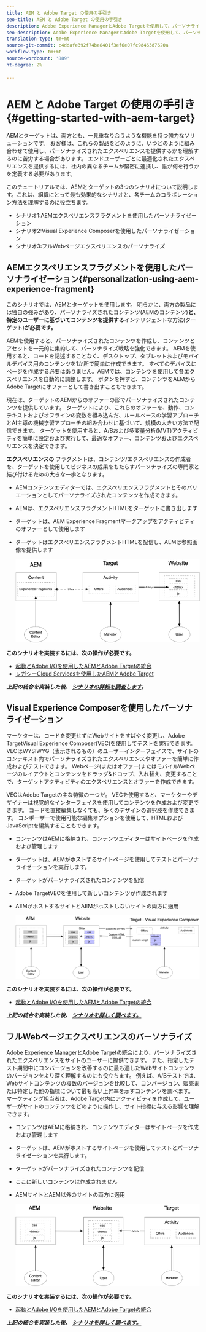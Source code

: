 ```yaml
---
title: AEM と Adobe Target の使用の手引き
seo-title: AEM と Adobe Target の使用の手引き
description: Adobe Experience ManagerとAdobe Targetを使用して、パーソナライズされたエクスペリエンスを作成し、配信する方法を示すエンドツーエンドのチュートリアルです。 このチュートリアルでは、エンドツーエンドプロセスに関与する様々な人物と、それらの人々がお互いにどのように共同作業を行うかについても学びます。
seo-description: Adobe Experience ManagerとAdobe Targetを使用して、パーソナライズされたエクスペリエンスを作成し、配信する方法を示すエンドツーエンドのチュートリアルです。 このチュートリアルでは、エンドツーエンドプロセスに関与する様々な人物と、それらの人々がお互いにどのように共同作業を行うかについても学びます。
translation-type: tm+mt
source-git-commit: c4ddafe392f74be8401f3ef6e07fc9d463d7620a
workflow-type: tm+mt
source-wordcount: '889'
ht-degree: 2%

---
```



# AEM と Adobe Target の使用の手引き {#getting-started-with-aem-target}

AEMとターゲットは、両方とも、一見重なり合うような機能を持つ強力なソリューションです。 お客様は、これらの製品をどのように、いつどのように組み合わせて使用し、パーソナライズされたエクスペリエンスを提供するかを理解するのに苦労する場合があります。 エンドユーザーごとに最適化されたエクスペリエンスを提供するには、社内の異なるチームが緊密に連携し、誰が何を行うかを定義する必要があります。

このチュートリアルでは、AEMとターゲットの3つのシナリオについて説明します。これは、組織にとって最も効果的なシナリオと、各チームのコラボレーション方法を理解するのに役立ちます。

* シナリオ1:AEMエクスペリエンスフラグメントを使用したパーソナライゼーション
* シナリオ2:Visual Experience Composerを使用したパーソナライゼーション
* シナリオ3:フルWebページエクスペリエンスのパーソナライズ

## AEMエクスペリエンスフラグメントを使用したパーソナライゼーション{#personalization-using-aem-experience-fragment}

このシナリオでは、AEMとターゲットを使用します。 明らかに、両方の製品には独自の強みがあり、パーソナライズされたコンテンツ(AEMのコンテンツ)**と、特定のユーザーに基づいてコンテンツを提供する**&#x200B;インテリジェントな方法(ターゲット)**が必要です。**

AEMを使用すると、パーソナライズされたコンテンツを作成し、コンテンツとアセットを一元的に集約して、パーソナライズ戦略を強化できます。 AEMを使用すると、コードを記述することなく、デスクトップ、タブレットおよびモバイルデバイス用のコンテンツを1か所で簡単に作成できます。 すべてのデバイスにページを作成する必要はありません。AEMでは、コンテンツを使用して各エクスペリエンスを自動的に調整します。 ボタンを押すと、コンテンツをAEMからAdobe Targetにオファーとして書き出すこともできます。

現在は、ターゲットのAEMからのオファーの形でパーソナライズされたコンテンツを提供しています。 ターゲットにより、これらのオファーを、動作、コンテキストおよびオフラインの変数を組み込んだ、ルールベースの学習アプローチとAI主導の機械学習アプローチの組み合わせに基づいて、規模の大きい方法で配信できます。  ターゲットを使用すると、A/Bおよび多変量分析(MVT)アクティビティを簡単に設定および実行して、最適なオファー、コンテンツおよびエクスペリエンスを決定できます。

**エクスペリエンスの** フラグメントは、コンテンツ/エクスペリエンスの作成者を、ターゲットを使用してビジネスの成果をもたらすパーソナライズの専門家と結び付けるための大きな一歩となります。

* AEMコンテンツエディターでは、エクスペリエンスフラグメントとそのバリエーションとしてパーソナライズされたコンテンツを作成できます。
* AEMは、エクスペリエンスフラグメントHTMLをターゲットに&#x200B;書き出します
* ターゲット&#x200B;は、AEM Experience Fragmentマークアップをアクティビティのオファーとして使用します
* ターゲットはエクスペリエンスフラグメントHTMLを配信し、AEMは参照画像を提供します

   ![エクスペリエンスフラグメント図を使用したパーソナライゼーション](assets/personalization-use-case-1/use-case-1-diagram.png)

**このシナリオを実装するには、次の操作が必要です。**

* [起動とAdobe I/Oを使用したAEMとAdobe Targetの統合](./implementation.md#integrating-aem-target-options)
* [レガシーCloud Servicesを使用したAEMとAdobe Target](./implementation.md#integrating-aem-target-options)

***上記の統合を実装した後、 [シナリオの詳細を調査します](./personalization-use-case-1.md)。***

## Visual Experience Composerを使用したパーソナライゼーション

マーケターは、コードを変更せずにWebサイトをすばやく変更し、Adobe TargetVisual Experience Composer(VEC)を使用してテストを実行できます。 VECはWYSIWYG（表示されるもの）のユーザーインターフェイスで、サイトのコンテキスト内でパーソナライズされたエクスペリエンスやオファーを簡単に作成およびテストできます。 Webページ(またはオファー)またはモバイルWebページのレイアウトとコンテンツをドラッグ&amp;ドロップ、入れ替え、変更することで、ターゲットアクティビティのエクスペリエンスとオファーを作成できます。

VECはAdobe Targetの主な特徴の一つだ。 VECを使用すると、マーケターやデザイナーは視覚的なインターフェイスを使用してコンテンツを作成および変更できます。 コードを直接編集しなくても、多くのデザインの選択肢を作成できます。 コンポーザーで使用可能な編集オプションを使用して、HTMLおよびJavaScriptを編集することもできます。

* コンテンツはAEMに格納され、コンテンツエディターはサイトページを作成および管理します
* ターゲットは、AEMがホストするサイトページを使用してテストとパーソナライゼーションを実行します。
* ターゲットがパーソナライズされたコンテンツを配信
* Adobe TargetVECを使用して新しいコンテンツが作成されます
* AEMがホストするサイトとAEMがホストしないサイトの両方に適用

   ![Visual Experience Composerの図を使用したパーソナライゼーション](assets/personalization-use-case-3/use-case-diagram-3.png)

**このシナリオを実装するには、次の操作が必要です。**

* [起動とAdobe I/Oを使用したAEMとAdobe Targetの統合](./implementation.md#integrating-aem-target-options)

***上記の統合を実装した後、 [シナリオを詳しく調べます。](./personalization-use-case-3.md)***

## フルWebページエクスペリエンスのパーソナライズ

Adobe Experience ManagerとAdobe Targetの統合により、パーソナライズされたエクスペリエンスをサイトのユーザーに提供できます。 また、指定したテスト期間中にコンバージョンを改善するのに最も適したWebサイトコンテンツのバージョンをより深く理解するのにも役立ちます。 例えば、A/Bテストでは、Webサイトコンテンツの複数のバージョンを比較して、コンバージョン、販売または特定した他の指標について最も高い上昇率を示すコンテンツを調べます。 マーケティング担当者は、Adobe Target内にアクティビティを作成して、ユーザーがサイトのコンテンツをどのように操作し、サイト指標に与える影響を理解できます。

* コンテンツはAEMに格納され、コンテンツエディターはサイトページを作成および管理します
* ターゲットは、AEMがホストするサイトページを使用してテストとパーソナライゼーションを実行します。
* ターゲットがパーソナライズされたコンテンツを配信
* ここに新しいコンテンツは作成されません
* AEMサイトとAEM以外のサイトの両方に適用

   ![図](assets/personalization-use-case-2/use-case-2-diagram.png)

**このシナリオを実装するには、次の操作が必要です。**

* [起動とAdobe I/Oを使用したAEMとAdobe Targetの統合](./implementation.md#integrating-aem-target-options)

***上記の統合を実装した後、 [シナリオを詳しく調べます。](./personalization-use-case-2.md)***
